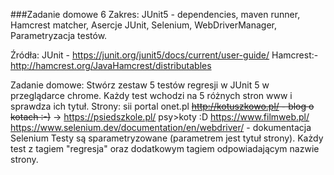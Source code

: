 ###Zadanie domowe 6
Zakres: JUnit5 - dependencies, maven runner, Hamcrest matcher, Asercje JUnit, Selenium, WebDriverManager, Parametryzacja testów. 
 
Źródła: JUnit - https://junit.org/junit5/docs/current/user-guide/
Hamcrest:- http://hamcrest.org/JavaHamcrest/distributables
 
Zadanie domowe:
Stwórz zestaw 5 testów regresji w JUnit 5 w przeglądarce chrome. Każdy test wchodzi na 5 różnych stron www i sprawdza ich tytuł. Strony:
sii portal
onet.pl
<s>http://kotuszkowo.pl/ - blog o kotach :-)</s>  -> https://psiedszkole.pl/ psy>koty :D 
https://www.filmweb.pl/
https://www.selenium.dev/documentation/en/webdriver/ - dokumentacja Selenium
Testy są sparametryzowane (parametrem jest tytuł strony). Każdy test z tagiem "regresja" oraz dodatkowym tagiem odpowiadającym nazwie strony.
